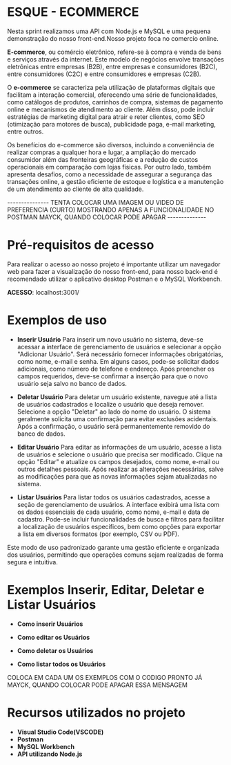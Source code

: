 # ESQUE - ECOMMERCE 


Nesta sprint realizamos uma API com Node.js e MySQL e uma pequena demonstração do nosso front-end.Nosso projeto foca no comercio online.

**E-commerce**, ou comércio eletrônico, refere-se à compra e venda de bens e serviços através da internet. Este modelo de negócios envolve transações eletrônicas entre empresas (B2B), entre empresas e consumidores (B2C), entre consumidores (C2C) e entre consumidores e empresas (C2B).

O **e-commerce** se caracteriza pela utilização de plataformas digitais que facilitam a interação comercial, oferecendo uma série de funcionalidades, como catálogos de produtos, carrinhos de compra, sistemas de pagamento online e mecanismos de atendimento ao cliente. Além disso, pode incluir estratégias de marketing digital para atrair e reter clientes, como SEO (otimização para motores de busca), publicidade paga, e-mail marketing, entre outros.

Os benefícios do e-commerce são diversos, incluindo a conveniência de realizar compras a qualquer hora e lugar, a ampliação do mercado consumidor além das fronteiras geográficas e a redução de custos operacionais em comparação com lojas físicas. Por outro lado, também apresenta desafios, como a necessidade de assegurar a segurança das transações online, a gestão eficiente de estoque e logística e a manutenção de um atendimento ao cliente de alta qualidade.


--------------- TENTA COLOCAR UMA IMAGEM OU VIDEO DE PREFERENCIA (CURTO) MOSTRANDO APENAS A FUNCIONALIDADE NO POSTMAN MAYCK, QUANDO COLOCAR PODE APAGAR --------------

# Pré-requisitos de acesso

Para realizar o acesso ao nosso projeto é importante utilizar um navegador web para fazer a visualização do nosso front-end, para nosso back-end é recomendado utilizar o aplicativo desktop Postman e o MySQL Workbench.

**ACESSO**: localhost:3001/

# Exemplos de uso

- **Inserir Usuário**
Para inserir um novo usuário no sistema, deve-se acessar a interface de gerenciamento de usuários e selecionar a opção "Adicionar Usuário". Será necessário fornecer informações obrigatórias, como nome, e-mail e senha. Em alguns casos, pode-se solicitar dados adicionais, como número de telefone e endereço. Após preencher os campos requeridos, deve-se confirmar a inserção para que o novo usuário seja salvo no banco de dados.

- **Deletar Usuário**
Para deletar um usuário existente, navegue até a lista de usuários cadastrados e localize o usuário que deseja remover. Selecione a opção "Deletar" ao lado do nome do usuário. O sistema geralmente solicita uma confirmação para evitar exclusões acidentais. Após a confirmação, o usuário será permanentemente removido do banco de dados.

- **Editar Usuário**
Para editar as informações de um usuário, acesse a lista de usuários e selecione o usuário que precisa ser modificado. Clique na opção "Editar" e atualize os campos desejados, como nome, e-mail ou outros detalhes pessoais. Após realizar as alterações necessárias, salve as modificações para que as novas informações sejam atualizadas no sistema.

- **Listar Usuários**
Para listar todos os usuários cadastrados, acesse a seção de gerenciamento de usuários. A interface exibirá uma lista com os dados essenciais de cada usuário, como nome, e-mail e data de cadastro. Pode-se incluir funcionalidades de busca e filtros para facilitar a localização de usuários específicos, bem como opções para exportar a lista em diversos formatos (por exemplo, CSV ou PDF).

Este modo de uso padronizado garante uma gestão eficiente e organizada dos usuários, permitindo que operações comuns sejam realizadas de forma segura e intuitiva.

# Exemplos Inserir, Editar, Deletar e Listar Usuários

- **Como inserir Usuários**
  
- **Como editar os Usuários**
  
- **Como deletar os Usuários**
 
- **Como listar todos os Usuários**


COLOCA EM CADA UM OS EXEMPLOS COM O CODIGO PRONTO JÁ MAYCK, QUANDO COLOCAR PODE APAGAR ESSA MENSAGEM



# Recursos utilizados no projeto

- **Visual Studio Code(VSCODE)**
- **Postman**
- **MySQL Workbench**
- **API utilizando Node.js**
 

